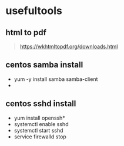 # usefultools
## html to pdf
> https://wkhtmltopdf.org/downloads.html

## centos samba install
* yum -y install samba samba-client
* 

## centos sshd install
* yum install openssh*
* systemctl enable sshd 
* systemctl start sshd
* service firewalld stop
